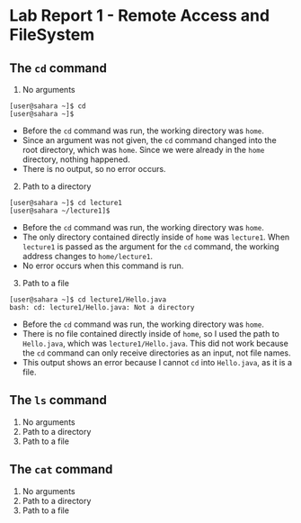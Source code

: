 # Lab Report 1 - Remote Access and FileSystem

## The `cd` command
1. No arguments
```
[user@sahara ~]$ cd
[user@sahara ~]$ 
```
* Before the `cd` command was run, the working directory was `home`.
* Since an argument was not given, the `cd` command changed into the root directory, which was `home`. Since we were already in the `home` directory, nothing happened.
* There is no output, so no error occurs.


2. Path to a directory
```
[user@sahara ~]$ cd lecture1
[user@sahara ~/lecture1]$ 
```
* Before the `cd` command was run, the working directory was `home`.
* The only directory contained directly inside of `home` was `lecture1`. When `lecture1` is passed as the argument for the `cd` command, the working address changes to `home/lecture1`.
* No error occurs when this command is run.


3. Path to a file
```
[user@sahara ~]$ cd lecture1/Hello.java 
bash: cd: lecture1/Hello.java: Not a directory
```
* Before the `cd` command was run, the working directory was `home`.
* There is no file contained directly inside of `home`, so I used the path to `Hello.java`, which was `lecture1/Hello.java`. This did not work because the `cd` command can only receive directories as an input, not file names.
* This output shows an error because I cannot `cd` into `Hello.java`, as it is a file.


## The `ls` command
1. No arguments
2. Path to a directory
3. Path to a file

## The `cat` command
1. No arguments
2. Path to a directory
3. Path to a file
